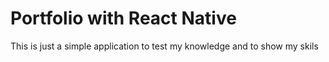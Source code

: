 # Portfolio with React Native

This is just a simple application to test my knowledge and to show my skils
